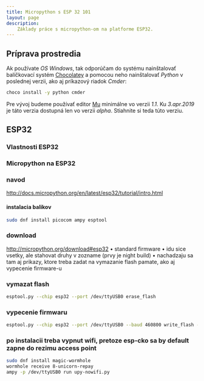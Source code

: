 ```yaml
---
title: Micropython s ESP 32 101
layout: page 
description: 
    Základy práce s micropython-om na platforme ESP32.
---
```


## Príprava prostredia

Ak používate _OS Windows_, tak odporúčam do systému nainštalovať balíčkovací systém [Chocolatey](https://chocolatey.org/) a pomocou neho nainštalovať _Python_ v poslednej verzii, ako aj príkazový riadok _Cmder_:

```bash
choco install -y python cmder
```

Pre vývoj budeme používať editor [Mu](https://codewith.mu/) minimálne vo verzii _1.1_. Ku _3.apr.2019_ je táto verzia dostupná len vo verzii _alpha_. Stiahnite si teda túto verziu.

## ESP32

### Vlastnosti ESP32

### Micropython na ESP32

### navod
http://docs.micropython.org/en/latest/esp32/tutorial/intro.html

#### instalacia balikov
```bash
sudo dnf install picocom ampy esptool
```

### download
http://micropython.org/download#esp32
• standard firmware
• idu sice vsetky, ale stahovat druhy v zozname (prvy je night build)
• nachadzaju sa tam aj prikazy, ktore treba zadat na vymazanie flash pamate, ako aj vypecenie firmware-u

### vymazat flash
```bash
esptool.py --chip esp32 --port /dev/ttyUSB0 erase_flash
```



### vypecenie firmwaru
```bash
esptool.py --chip esp32 --port /dev/ttyUSB0 --baud 460800 write_flash -z 0x1000 esp32-20190125-v1.10.bin
```



### po instalacii treba vypnut wifi, pretoze esp-cko sa by default zapne do rezimu access point
```bash
sudo dnf install magic-wormhole
wormhole receive 8-unicorn-repay
ampy -p /dev/ttyUSB0 run upy-nowifi.py
```






